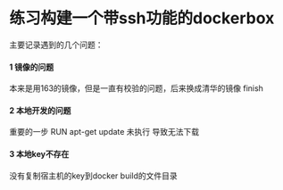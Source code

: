 # 练习构建一个带ssh功能的dockerbox
主要记录遇到的几个问题：  
#### 1 镜像的问题
本来是用163的镜像，但是一直有校验的问题，后来换成清华的镜像 finish
#### 2 本地开发的问题
重要的一步 RUN apt-get update 未执行 导致无法下载
#### 3 本地key不存在
没有复制宿主机的key到docker build的文件目录
